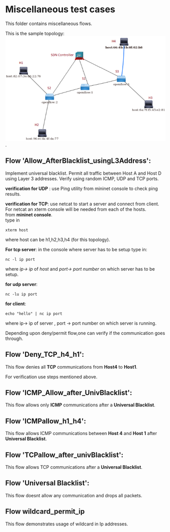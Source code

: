 # **Miscellaneous test cases**

This folder contains miscellaneous flows.  


This is the sample topology: ![picture](topo.png).  

## Flow 'Allow_AfterBlacklist_usingL3Address':  
Implement universal blacklist. Permit all traffic between Host A and Host D using Layer 3 addresses. Verify using random ICMP, UDP and TCP ports.  

**verification for UDP** : use Ping utility from mininet console to check ping results.  

**verification for TCP**: use netcat to start a server and connect from client. For netcat an xterm console will be needed from each of the hosts.  
from **mininet console**.  
type in   
```
xterm host  
```
where host can be h1,h2,h3,h4 (for this topology).  

**For tcp server**:
in the console where server has to be setup type in:  
```
nc -l ip port  
```
where *ip-> ip* of *host* and *port-> port number* on which server has to be setup.  

**for udp server**: 
```
nc -lu ip port  
```

**for client**:  
```
echo "hello" | nc ip port  
```
where ip-> ip of server , port -> port number on which server is running.  

Depending upon deny/permit flow,one can verify if the communication goes through.  


## Flow 'Deny_TCP_h4_h1':
This flow denies all **TCP** communications from **Host4** to **Host1**.  

For verification use steps mentioned above.  

## Flow 'ICMP_Allow_after_UnivBlacklist':

This flow allows only **ICMP** communications after a **Universal Blacklist**.  

## Flow 'ICMPallow_h1_h4':

This flow allows ICMP communications between **Host 4** and **Host 1** after **Universal Blacklist**.  

## Flow 'TCPallow_after_univBlacklist':

This flow allows TCP communications after a **Universal Blacklist**.  

## Flow 'Universal Blacklist':

This flow doesnt allow any communication and drops all packets.

## Flow wildcard_permit_ip

This flow demonstrates usage of wildcard in Ip addresses.











